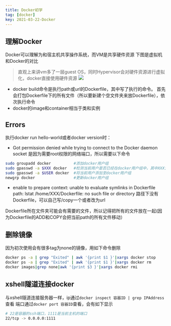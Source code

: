 ```yaml
---
title: Docker初学
tag: [docker]
key: 2021-03-22-Docker
---
```




## 理解Docker

Docker可以理解为和宿主机共享操作系统，而VM是共享硬件资源
下图是虚拟机和Docker的对比

> 直观上来讲vm多了一层guest OS，同时Hypervisor会对硬件资源进行虚拟化，docker直接使用硬件资源
> ![](https://xdo0.github.io/imgsrc/1717554-20210325153049468-2139992639.png)


- docker build命令是执行path或url的Dockerfile，其中写了执行的命令。
首先会打包Dockerfile下的所有文件（所以要新建个空文件夹来放Dockerfile），依次执行命令
- docker的image和container相当于类和实例
## Errors
执行docker run hello-world或者docker version时：
* Got permission denied while trying to connect to the Docker daemon socket
是因为需要root权限的网络端口，所以需要以下命令
```bash
sudo groupadd docker          #添加docker用户组
sudo gpasswd -a $XXX docker   #检测当前用户是否已经在docker用户组中，其中XXX为用户名，例如我的，liangll
sudo gpasswd -a $USER docker  #将当前用户添加至docker用户组
newgrp docker                 #更新docker用户组
```

* enable to prepare context: unable to evaluate symlinks in Dockerfile path: lstat /home/XXX/Dockerfile: no such file or directory
路径下没有Dockerfile，可以自己写/copy一个或者改为url

Dockerfile所在文件夹可能会有需要的文件，所以记得把所有的文件放在一起(因为Dockerfile的ADD和COPY会把当前path的所有文件移动）

## 删除镜像
因为初次使用会有很多tag为none的镜像，用如下命令删除
```bash
docker ps -a | grep "Exited" | awk '{print $1 }'|xargs docker stop
docker ps -a | grep "Exited" | awk '{print $1 }'|xargs docker rm
docker images|grep none|awk '{print $3 }'|xargs docker rmi
```
## xshell隧道连接docker
与xshell隧道连接服务器一样，ip通过`docker inspect 容器ID | grep IPAddress`查看
端口通过`docker port 容器ID`查看，会有如下显示

```bash
# 22是容器的ssh端口，1111是当前主机的端口
22/tcp -> 0.0.0.0:1111
```